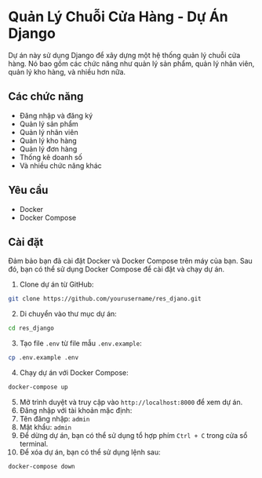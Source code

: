 # Quản Lý Chuỗi Cửa Hàng - Dự Án Django

Dự án này sử dụng Django để xây dựng một hệ thống quản lý chuỗi cửa hàng. Nó bao gồm các chức năng như quản lý sản phẩm,
quản lý nhân viên, quản lý kho hàng, và nhiều hơn nữa.

## Các chức năng

- Đăng nhập và đăng ký
- Quản lý sản phẩm
- Quản lý nhân viên
- Quản lý kho hàng
- Quản lý đơn hàng
- Thống kê doanh số
- Và nhiều chức năng khác

## Yêu cầu

- Docker
- Docker Compose

## Cài đặt

Đảm bảo bạn đã cài đặt Docker và Docker Compose trên máy của bạn. Sau đó, bạn có thể sử dụng Docker Compose để cài đặt
và chạy dự án.

1. Clone dự án từ GitHub:

```bash
git clone https://github.com/yourusername/res_djano.git
```

2. Di chuyển vào thư mục dự án:

```bash
cd res_django
```

3. Tạo file `.env` từ file mẫu `.env.example`:

```bash
cp .env.example .env
```

4. Chạy dự án với Docker Compose:

```bash
docker-compose up
```

5. Mở trình duyệt và truy cập vào `http://localhost:8000` để xem dự án.
6. Đăng nhập với tài khoản mặc định:
7. Tên đăng nhập: `admin`
8. Mật khẩu: `admin`
9. Để dừng dự án, bạn có thể sử dụng tổ hợp phím `Ctrl + C` trong cửa sổ terminal.
10. Để xóa dự án, bạn có thể sử dụng lệnh sau:

```bash
docker-compose down
```
